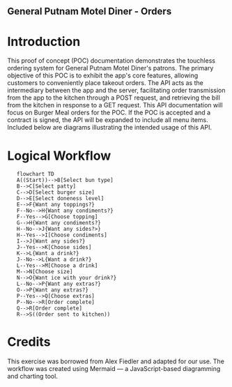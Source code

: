 ## General Putnam Motel Diner - Orders  

# Introduction

This proof of concept (POC) documentation demonstrates the touchless ordering system for General Putnam Motel Diner's patrons. The primary objective of this POC is to exhibit the app's core features, allowing customers to conveniently place takeout orders. The API acts as the intermediary between the app and the server, facilitating order transmission from the app to the kitchen through a POST request, and retrieving the bill from the kitchen in response to a GET request. This API documentation will focus on Burger Meal orders for the POC. If the POC is accepted and a contract is signed, the API will be expanded to include all menu items. Included below are diagrams illustrating the intended usage of this API.

# Logical Workflow  

```mermaid
   flowchart TD
   A((Start))-->B[Select bun type]
   B-->C[Select patty]
   C-->D[Select burger size]
   D-->E[Select doneness level]
   E-->F{Want any toppings?}
   F--No-->H{Want any condiments?}
   F--Yes-->G[Choose topping]
   G-->H{Want any condiments?}
   H--No-->J{Want any sides?>}
   H--Yes-->I[Choose condiments]
   I-->J{Want any sides?}
   J--Yes-->K[Choose sides]
   K-->L{Want a drink?}
   J--No-->L{Want a drink?}
   L--Yes-->M[Choose a drink]
   M-->N[Choose size]
   N-->O{Want ice with your drink?}
   L--No-->P{Want any extras?}
   O-->P{Want any extras?}
   P--Yes-->Q[Choose extras]
   P--No-->R[Order complete]
   Q-->R[Order complete]
   R-->S((Order sent to kitchen))
```

# Credits
This exercise was borrowed from Alex Fiedler and adapted for our use. The workflow was created using Mermaid — a JavaScript-based diagramming and charting tool.
